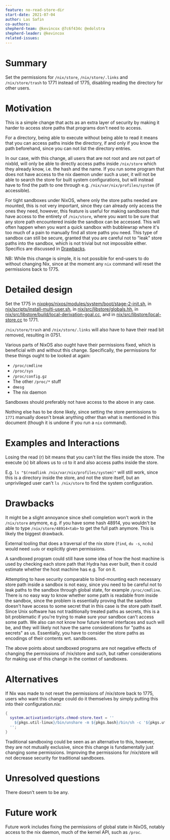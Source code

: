 ```yaml
---
feature: no-read-store-dir
start-date: 2021-07-04
author: Las Safin
co-authors:
shepherd-team: @kevincox @7c6f434c @edolstra
shepherd-leader: @kevincox
related-issues:
---
```


# Summary
[summary]: #summary

Set the permissions for `/nix/store`, `/nix/store/.links` and `/nix/store/trash` to 1771 instead of 1775, disabling reading the directory for other users.

# Motivation
[motivation]: #motivation

This is a simple change that acts as an extra layer of security by making
it harder to access store paths that programs don't need to access.

For a directory, being able to execute without being able to read it means
that you can access paths inside the directory, if and only if you know the path beforehand,
since you can not list the directory entries.

In our case, with this change, all users that are not root and are not part of nixbld,
will only be able to directly access paths inside `/nix/store` which they already know,
i.e. the hash and the name.
If you run some program that does not have access to the nix daemon under such
a user, it will not be able to search the store for built system configurations,
but will instead have to find the path to one through e.g. `/nix/var/nix/profiles/system` (if accessible).

For tight sandboxes under NixOS, where only the store paths needed are mounted,
this is not very important, since they can already only access the ones they need,
however, this feature is useful for making sandboxes that have access to the entirety
of `/nix/store`, where you want to be sure that any store path encountered inside the sandbox
can be accessed. This will often happen when you want a quick sandbox with bubblewrap where
it's too much of a pain to manually find all store paths you need.
This type of sandbox can still be secure, granted that you are careful not to "leak" store paths
into the sandbox, which is not trivial but not impossible either. Specifics are discussed in [Drawbacks](#drawbacks).

NB: While this change is simple, it is not possible for end-users to do without changing Nix, since at the moment any
`nix` command will reset the permissions back to 1775.

# Detailed design
[design]: #detailed-design

Set the 1775
in [nixpkgs/nixos/modules/system/boot/stage-2-init.sh](https://github.com/NixOS/nixpkgs/blob/8284fc30c84ea47e63209d1a892aca1dfcd6bdf3/nixos/modules/system/boot/stage-2-init.sh#L62),
in [nix/scripts/install-multi-user.sh](https://github.com/NixOS/nix/blob/cf1d4299a8fa8906f62271dcd878018cef84cc30/scripts/install-multi-user.sh#L577),
in [nix/src/libstore/globals.hh](https://github.com/NixOS/nix/blob/ba8b39c13003c8ddafb6bec308997e09b9851c46/src/libstore/globals.hh#L278),
in [nix/src/libstore/build/local-derivation-goal.cc](https://github.com/NixOS/nix/blob/6182ae689826554d915b4ed72e07f7978dc1d13c/src/libstore/build/local-derivation-goal.cc#L641), and
in [nix/src/libstore/local-store.cc](https://github.com/NixOS/nix/blob/0a535dd5ac93576f7152d786464e330ae3d46b50/src/libstore/local-store.cc#L181)
to 1771.

`/nix/store/trash` and `/nix/store/.links` will also have to have their read bit removed, resulting in 0751.

Various parts of NixOS also ought have their permissions fixed, which is beneficial with and without this change.
Specifically, the permissions for these things ought to be looked at again:
- `/proc/cmdline`
- `/proc/sys`
- `/proc/config.gz`
- The other `/proc/*` stuff
- `dmesg`
- The nix daemon

Sandboxes should preferably not have access to the above in any case.

Nothing else has to be done likely, since setting the store permissions to `1771` manually doesn't break
anything other than what is mentioned in this document (though it is undone if you run a `nix` command).

# Examples and Interactions
[examples-and-interactions]: #examples-and-interactions

Losing the read (r) bit means that you can't list the files inside the store.
The execute (x) bit allows us to `cd` to it and also access paths inside the store.

E.g. `ls "$(readlink /nix/var/nix/profiles/system)"` will still work, since this is a directory
inside the store, and not the store itself, but an unprivileged user can't `ls /nix/store` to find the system configuration.

# Drawbacks
[drawbacks]: #drawbacks

It might be a slight annoyance since shell completion won't work in the `/nix/store` anymore, e.g.
if you have some hash 48914, you wouldn't be able to type `/nix/store/48914<tab>` to get the full path anymore.
This is likely the biggest drawback.

External tooling that does a traversal of the nix store (`find`, `du -s`, `ncdu`) would need `sudo` or explicitly given permissions.

A sandboxed program could still have some idea of how the host machine is used by checking each store path that Hydra has ever built,
then it could estimate whether the host machine has e.g. Tor on it.

Attempting to have security comparable to bind-mounting each necessary store path inside a sandbox is not easy,
since you need to be careful not to leak paths to the sandbox through global state, for example `/proc/cmdline`.
There is no easy way to know whether some path is readable from inside the sandbox, since the problem is
essentially proving that the sandbox doesn't have access to some secret that in this case is the store path itself.
Since Unix software has not traditionally treated paths as secrets, this is a bit problematic if you're
trying to make sure your sandbox can't access some path. We also can not know how future kernel interfaces and such
will be, and they will likely not have the same considerations for "paths as secrets" as us.
Essentially, you have to consider the store paths as encodings of their contents wrt. sandboxes.

The above points about sandboxed programs are not negative effects of changing the permissions of /nix/store and such,
but rather considerations for making use of this change in the context of sandboxes.

# Alternatives
[alternatives]: #alternatives

If Nix was made to not reset the permissions of /nix/store back to 1775, users who want this change could
do it themselves by simply putting this into their configuration.nix:
```nix
{
  system.activationScripts.chmod-store.text = ''
    ${pkgs.util-linux}/bin/unshare -m ${pkgs.bash}/bin/sh -c '${pkgs.util-linux}/bin/mount -o remount,rw /nix/store ; ${pkgs.coreutils}/bin/chmod 1771 /nix/store ; ...'
  '';
}
```

Traditional sandboxing could be seen as an alternative to this, however, they are not mutually exclusive,
since this change is fundamentally just changing some permissions.
Improving the permissions for /nix/store will not decrease security for traditional sandboxes.

# Unresolved questions
[unresolved]: #unresolved-questions

There doesn't seem to be any.

# Future work
[future]: #future-work

Future work includes fixing the permissions of global state in NixOS, notably access to the nix daemon, much of the kernel API, such as `/proc`.

